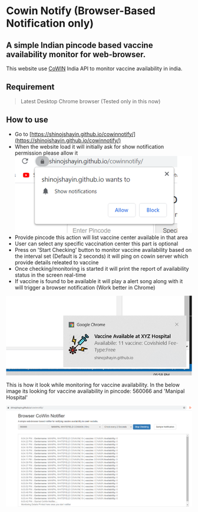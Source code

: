 # Cowin Notify (Browser-Based Notification only)

## A simple Indian pincode based vaccine availability monitor for web-browser.

This website use [CoWIN](https://www.cowin.gov.in/home) India API to monitor vaccine availability in india.

## Requirement

> Latest Desktop Chrome browser (Tested only in this now)

## How to use
- Go to [https://shinojshayin.github.io/cowinnotify/](https://shinojshayin.github.io/cowinnotify/)
- When the website load it will initially ask for show notification permission please allow it
![alt text](https://raw.githubusercontent.com/ShinojShayin/cowinnotify/main/allowpermission.png)
- Provide pincode this action will list vaccine center available in that area
- User can select any specific vaccination center this part is optional
- Press on 'Start Checking' button to monitor vaccine availability based on the interval set (Default is 2 seconds) it will ping on cowin server which provide details releated to vaccine
- Once checking/monitoring is started it will print the report of availability status in the screen real-time
- If vaccine is found to be available it will play a alert song along with it will trigger a browser notification (Work better in Chrome) 

![alt text](https://raw.githubusercontent.com/ShinojShayin/cowinnotify/main/desktopnotification.png)

This is how it look while monitoring for vaccine availability.
In the below image its looking for vaccine availability in pincode: 560066 and 'Manipal Hospital'

![alt text](https://raw.githubusercontent.com/ShinojShayin/cowinnotify/main/sample-page.png)



